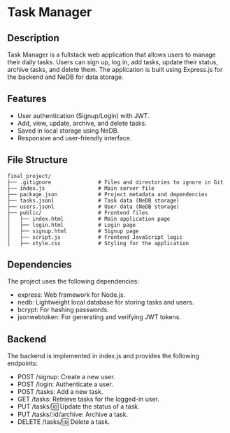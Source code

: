 # Task Manager

## Description

Task Manager is a fullstack web application that allows users to manage their daily tasks. Users can sign up, log in, add tasks, update their status, archive tasks, and delete them. The application is built using Express.js for the backend and NeDB for data storage.

## Features

- User authentication (Signup/Login) with JWT.
- Add, view, update, archive, and delete tasks.
- Saved in local storage using NeDB.
- Responsive and user-friendly interface.

## File Structure

```file
final_project/
├── .gitignore               # Files and directories to ignore in Git
├── index.js                 # Main server file
├── package.json             # Project metadata and dependencies
├── tasks.jsonl              # Task data (NeDB storage)
├── users.jsonl              # User data (NeDB storage)
├── public/                  # Frontend files
│   ├── index.html           # Main application page
│   ├── login.html           # Login page
│   ├── signup.html          # Signup page
│   ├── script.js            # Frontend JavaScript logic
│   ├── style.css            # Styling for the application
```

## Dependencies

The project uses the following dependencies:

- express: Web framework for Node.js.
- nedb: Lightweight local database for storing tasks and users.
- bcrypt: For hashing passwords.
- jsonwebtoken: For generating and verifying JWT tokens.

## Backend

The backend is implemented in index.js and provides the following endpoints:

- POST /signup: Create a new user.
- POST /login: Authenticate a user.
- POST /tasks: Add a new task.
- GET /tasks: Retrieve tasks for the logged-in user.
- PUT /tasks/:id: Update the status of a task.
- PUT /tasks/:id/archive: Archive a task.
- DELETE /tasks/:id: Delete a task.
